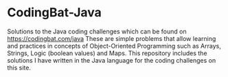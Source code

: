 # CodingBat-Java
Solutions to the Java coding challenges which can be found on https://codingbat.com/java
These are simple problems that allow learning and practices in concepts of Object-Oriented Programming such as Arrays, Strings, Logic (boolean values) and Maps. This repository includes the solutions I have written in the Java language for the coding challenges on this site.
